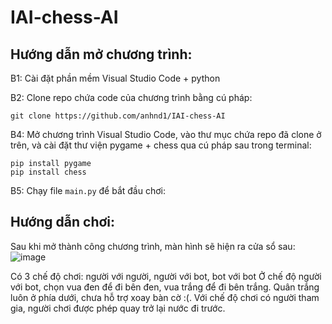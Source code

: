 # IAI-chess-AI

## Hướng dẫn mở chương trình:

B1: Cài đặt phần mềm Visual Studio Code + python

B2: Clone repo chứa code của chương trình bằng cú pháp:
```
git clone https://github.com/anhnd1/IAI-chess-AI
```

B4: Mở chương trình Visual Studio Code, vào thư mục chứa repo đã clone ở trên, và cài đặt thư viện pygame + chess qua cú pháp sau trong terminal:
```
pip install pygame
pip install chess
```

B5: Chạy file ```main.py``` để bắt đầu chơi:

## Hướng dẫn chơi:

Sau khi mở thành công chương trình, màn hình sẽ hiện ra cửa sổ sau:
![image](https://github.com/anhnd1/IAI-chess-AI/assets/91740502/324668d2-1452-4ad2-8472-378a128d30c4)

Có 3 chế độ chơi: người với người, người với bot, bot với bot
Ở chế độ người với bot, chọn vua đen để đi bên đen, vua trắng để đi bên trắng.
Quân trắng luôn ở phía dưới, chưa hỗ trợ xoay bàn cờ :(.
Với chế độ chơi có người tham gia, người chơi được phép quay trở lại nước đi trước.

